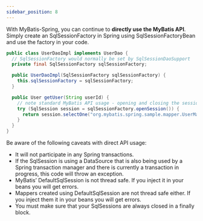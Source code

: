 ```yaml
---
sidebar_position: 8
---
```


With MyBatis-Spring, you can continue to **directly use the MyBatis API**. Simply create an SqlSessionFactory in Spring using SqlSessionFactoryBean and use the factory in your code.

```java
public class UserDaoImpl implements UserDao {
  // SqlSessionFactory would normally be set by SqlSessionDaoSupport
  private final SqlSessionFactory sqlSessionFactory;

  public UserDaoImpl(SqlSessionFactory sqlSessionFactory) {
    this.sqlSessionFactory = sqlSessionFactory;
  }

  public User getUser(String userId) {
    // note standard MyBatis API usage - opening and closing the session manually
    try (SqlSession session = sqlSessionFactory.openSession()) {
      return session.selectOne("org.mybatis.spring.sample.mapper.UserMapper.getUser", userId);
    }
  }
}
```

Be aware of the following caveats with direct API usage:

- It will not participate in any Spring transactions.
- If the SqlSession is using a DataSource that is also being used by a Spring transaction manager and there is currently a transaction in progress, this code will throw an exception.
- MyBatis’ DefaultSqlSession is not thread safe. If you inject it in your beans you will get errors.
- Mappers created using DefaultSqlSession are not thread safe either. If you inject them it in your beans you will get errors.
- You must make sure that your SqlSessions are always closed in a finally block.
